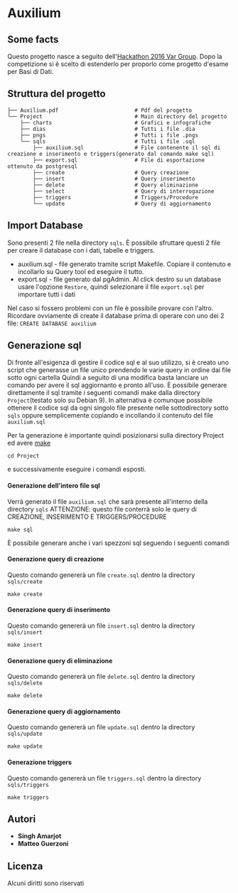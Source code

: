 # Auxilium
## Some facts
Questo progetto nasce a seguito dell'[Hackathon 2016 Var Group](https://www.vargroup.it/hackathon/).
Dopo la competizione si è scelto di estenderlo per proporlo come progetto d'esame per Basi di Dati.

## Struttura del progetto
```
├── Auxilium.pdf                        # Pdf del progetto
└── Project                             # Main directory del progetto
    ├── charts                          # Grafici e infografiche
    ├── dias                            # Tutti i file .dia
    ├── pngs                            # Tutti i file .pngs
    └── sqls                            # Tutti i file .sql
        ├── auxilium.sql                # File contenente il sql di creazione e inserimento e triggers(generato dal comando make sql)
        ├── export.sql                  # File di esportazione ottenuto da postgresql
        ├── create                      # Query creazione
        ├── insert                      # Query inserimento
        ├── delete                      # Query eliminazione
        ├── select                      # Query di interrogazione
        ├── triggers                    # Triggers/Procedure
        └── update                      # Query di aggiornamento
```
## Import Database
Sono presenti 2 file nella directory ```sqls```. È possibile sfruttare questi 2 file per creare il database con i dati, tabelle e triggers.
* auxilium.sql - file generato tramite script Makefile. Copiare il contenuto e incollarlo su Query tool ed eseguire il tutto.
* export.sql - file generato dal pgAdmin. Al click destro su un database usare l'opzione ```Restore```, quindi selezionare il file ```export.sql```  per importare tutti i dati

Nel caso si fossero problemi con un file è possibile provare con l'altro. Ricordare ovviamente di create il database prima di operare con uno dei 2 file:
```CREATE DATABASE auxilium```

## Generazione sql
Di fronte all'esigenza di gestire il codice sql e al suo utilizzo, si è creato uno script che generasse un file unico prendendo le varie query in ordine dai file sotto ogni cartella 
Quindi a seguito di una modifica basta lanciare un comando per avere il sql aggiornanto e pronto all'uso.
È possibile generare direttamente il sql tramite i seguenti comandi make dalla directory ```Project```(testato solo su Debian 9). In alternativa
è comunque possibile ottenere il codice sql da ogni singolo file presente nelle sottodirectory sotto ```sqls``` oppure semplicemente copiando
e incollando il contenuto del file ```auxilium.sql```

Per la generazione è importante quindi posizionarsi sulla directory Project ed avere [make](https://www.gnu.org/software/make/)
```
cd Project
```
e successivamente eseguire i comandi esposti.

#### Generazione dell'intero file sql 
Verrà generato il file ```auxilium.sql``` che sarà presente all'interno della directory ```sqls```
ATTENZIONE: questo file conterrà solo le query di CREAZIONE, INSERIMENTO E TRIGGERS/PROCEDURE
```
make sql
```
È possibile generare anche i vari spezzoni sql seguendo i seguenti comandi


#### Generazione query di creazione 
Questo comando genererà un file ```create.sql``` dentro la directory ```sqls/create```
```
make create
```

#### Generazione query di inserimento 
Questo comando genererà un file ```insert.sql``` dentro la directory ```sqls/insert```
```
make insert
```

#### Generazione query di eliminazione 
Questo comando genererà un file ```delete.sql``` dentro la directory ```sqls/delete```

```
make delete
```

#### Generazione query di aggiornamento 
Questo comando genererà un file ```update.sql``` dentro la directory ```sqls/update```

```
make update
```

#### Generazione triggers 
Questo comando genererà un file ```triggers.sql``` dentro la directory ```sqls/triggers```
```
make triggers
```

## Autori 

* **Singh Amarjot** 
* **Matteo Guerzoni**

## Licenza
Alcuni diritti sono riservati
